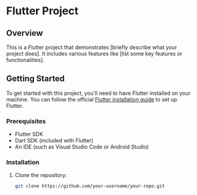 # Flutter Project

## Overview

This is a Flutter project that demonstrates [briefly describe what your project does]. It includes various features like [list some key features or functionalities].

## Getting Started

To get started with this project, you'll need to have Flutter installed on your machine. You can follow the official [Flutter installation guide](https://flutter.dev/docs/get-started/install) to set up Flutter.

### Prerequisites

- Flutter SDK
- Dart SDK (included with Flutter)
- An IDE (such as Visual Studio Code or Android Studio)

### Installation

1. Clone the repository:

   ```bash
   git clone https://github.com/your-username/your-repo.git
